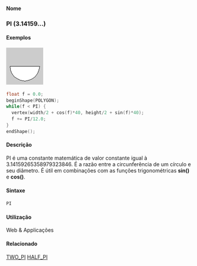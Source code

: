 
#### Nome
### PI (3.14159...)

#### Exemplos
<img border="0" height="100" src="media/PI.gif" width="100"/>

```pde
float f = 0.0; 
beginShape(POLYGON); 
while(f < PI) { 
  vertex(width/2 + cos(f)*40, height/2 + sin(f)*40); 
  f += PI/12.0; 
} 
endShape(); 

```

#### Descrição
PI é uma constante matemática de valor constante igual à
3.14159265358979323846. É a razão entre a circunferência de
um círculo e seu diâmetro. É útil em combinações com as funções
trigonométricas **sin()** e **cos()**.

#### Sintaxe
```pde
PI

```

#### Utilização

	
Web & Applicações

#### Relacionado
[TWO_PI](TWO_PI
)
[HALF_PI](HALF_PI
)

